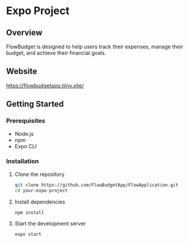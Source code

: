 # Expo Project

## Overview
FlowBudget is designed to help users track their expenses, manage their budget, and achieve their financial goals. 

## Website
https://flowbudgetapp.tiiny.site/

## Getting Started
### Prerequisites
- Node.js
- npm
- Expo CLI

### Installation
1. Clone the repository
   ```bash
   git clone https://github.com/FlowBudgetApp/FlowApplication.git
   cd your-expo-project
   ```

2. Install dependencies
   ```bash
   npm install
   ```

3. Start the development server
   ```bash
   expo start
   ```

